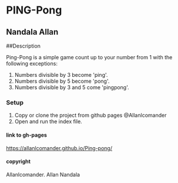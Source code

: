 #  PING-Pong

## Nandala Allan

##Description

 Ping-Pong is a simple game count up to your number from 1 with the following exceptions:

1. Numbers divisible by 3 become 'ping'.
2. Numbers divisible by 5 become 'pong'.
3. Numbers divisible by 3 and 5 come 'pingpong'.

### Setup
1. Copy or clone the project from github pages @Allanlcomander
2. Open and run the index file.

#### link to gh-pages
https://allanlcomander.github.io/Ping-pong/


#### copyright
Allanlcomander. Allan Nandala
